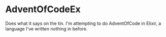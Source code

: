 # AdventOfCodeEx

Does what it says on the tin. I'm attempting to do AdventOfCode in Elixir, a language I've written nothing in before.